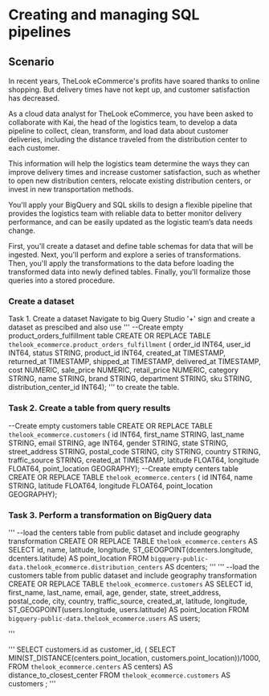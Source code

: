 # Creating and managing SQL pipelines
## Scenario 
In recent years, TheLook eCommerce's profits have soared thanks to online shopping. But delivery times have not kept up, and customer satisfaction has decreased.

As a cloud data analyst for TheLook eCommerce, you have been asked to collaborate with Kai, the head of the logistics team, to develop a data pipeline to collect, clean, transform, and load data about customer deliveries, including the distance traveled from the distribution center to each customer.

This information will help the logistics team determine the ways they can improve delivery times and increase customer satisfaction, such as whether to open new distribution centers, relocate existing distribution centers, or invest in new transportation methods.

You'll apply your BigQuery and SQL skills to design a flexible pipeline that provides the logistics team with reliable data to better monitor delivery performance, and can be easily updated as the logistic team’s data needs change.

First, you'll create a dataset and define table schemas for data that will be ingested. Next, you'll perform and explore a series of transformations. Then, you'll apply the transformations to the data before loading the transformed data into newly defined tables. Finally, you'll formalize those queries into a stored procedure.

### Create a dataset 
Task 1. Create a dataset
Navigate to big Query Studio '+' sign and create a dataset as prescibed and also use 
'''
--Create empty product_orders_fulfillment table
CREATE OR REPLACE TABLE
 `thelook_ecommerce.product_orders_fulfillment`
 ( order_id INT64,
 user_id INT64,
 status STRING,
 product_id INT64,
 created_at TIMESTAMP,
 returned_at TIMESTAMP,
 shipped_at TIMESTAMP,
 delivered_at TIMESTAMP,
 cost NUMERIC,
 sale_price NUMERIC,
 retail_price NUMERIC,
 category STRING,
 name STRING,
 brand STRING,
 department STRING,
 sku STRING,
 distribution_center_id INT64);
 '''
 to create the table.
 ### Task 2. Create a table from query results
--Create empty customers table
CREATE OR REPLACE TABLE
 `thelook_ecommerce.customers`
 ( id INT64,
 first_name STRING,
 last_name STRING,
 email STRING,
 age INT64,
 gender STRING,
 state STRING,
 street_address STRING,
 postal_code STRING,
 city STRING,
 country STRING,
 traffic_source STRING,
 created_at TIMESTAMP,
 latitude FLOAT64,
 longitude FLOAT64,
 point_location GEOGRAPHY);
 --Create empty centers table
 CREATE OR REPLACE TABLE
 `thelook_ecommerce.centers`
 ( id INT64,
 name STRING,
 latitude FLOAT64,
 longitude FLOAT64,
 point_location GEOGRAPHY);
### Task 3. Perform a transformation on BigQuery data
'''
--load the centers table from public dataset and include geography transformation
CREATE OR REPLACE TABLE
`thelook_ecommerce.centers` AS
SELECT
id,
name,
latitude,
longitude,
ST_GEOGPOINT(dcenters.longitude, dcenters.latitude) AS point_location
FROM
`bigquery-public-data.thelook_ecommerce.distribution_centers` AS dcenters;
'''
'''
--load the customers table from public dataset and include geography transformation
CREATE OR REPLACE TABLE
`thelook_ecommerce.customers` AS
SELECT
id,
first_name,
last_name,
email,
age,
gender,
state,
street_address,
postal_code,
city,
country,
traffic_source,
created_at,
latitude,
longitude,
ST_GEOGPOINT(users.longitude, users.latitude) AS point_location
FROM
`bigquery-public-data.thelook_ecommerce.users` AS users;

'''

'''
SELECT
customers.id as customer_id,
(
SELECT
MIN(ST_DISTANCE(centers.point_location, customers.point_location))/1000,
FROM
`thelook_ecommerce.centers` AS centers) AS distance_to_closest_center
FROM
`thelook_ecommerce.customers` AS customers ;
'''
